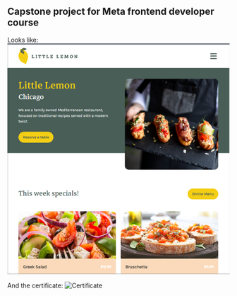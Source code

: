 ## Capstone project for Meta frontend developer course

Looks like:
![](https://raw.githubusercontent.com/Abhinav-Chdhary/little-lemon-restaurant/main/public/LittleLemon.png "How it looks")

And the certificate:
![](https://raw.githubusercontent.com/Abhinav-Chdhary/little-lemon-restaurant/main/public/Certificate.png "Certificate")
